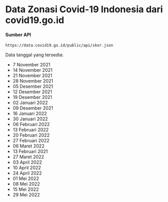 # Data Zonasi Covid-19 Indonesia dari covid19.go.id

#### Sumber API

```url
https://data.covid19.go.id/public/api/skor.json
```

Data tanggal yang tersedia:
* 7 November 2021
* 14 November 2021
* 21 November 2021
* 28 November 2021
* 05 Desember 2021
* 12 Desember 2021
* 19 Desember 2021
* 02 Januari 2022
* 09 Desember 2021
* 16 Januari 2022
* 30 Januari 2022
* 06 Februari 2022
* 13 Februari 2022
* 20 Februari 2022
* 27 Februari 2022
* 06 Maret 2022
* 13 Februari 2021
* 27 Maret 2022
* 03 April 2022
* 10 April 2022
* 24 April 2022
* 01 Mei 2022
* 08 Mei 2022
* 15 Mei 2022
* 29 Mei 2022
